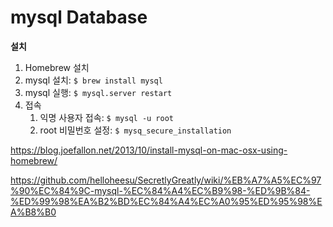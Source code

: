 # mysql Database

**설치**

1. Homebrew 설치
2. mysql 설치: `$ brew install mysql`
3. mysql 실행: `$ mysql.server restart`
4. 접속
   1. 익명 사용자 접속: `$ mysql -u root`
   2. root 비밀번호 설정: `$ mysq_secure_installation`



https://blog.joefallon.net/2013/10/install-mysql-on-mac-osx-using-homebrew/

https://github.com/helloheesu/SecretlyGreatly/wiki/%EB%A7%A5%EC%97%90%EC%84%9C-mysql-%EC%84%A4%EC%B9%98-%ED%9B%84-%ED%99%98%EA%B2%BD%EC%84%A4%EC%A0%95%ED%95%98%EA%B8%B0